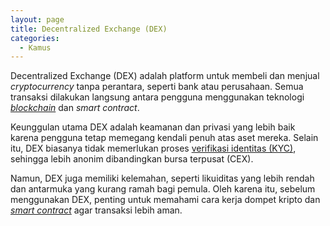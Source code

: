 ```yaml
---
layout: page
title: Decentralized Exchange (DEX)
categories:
  - Kamus
---
```


Decentralized Exchange (DEX) adalah platform untuk membeli dan menjual *cryptocurrency* tanpa perantara, seperti bank atau perusahaan. Semua transaksi dilakukan langsung antara pengguna menggunakan teknologi [*blockchain*](https://rojocrypto.com/blockchain/) dan *smart contract*.

Keunggulan utama DEX adalah keamanan dan privasi yang lebih baik karena pengguna tetap memegang kendali penuh atas aset mereka. Selain itu, DEX biasanya tidak memerlukan proses [verifikasi identitas (KYC)](https://rojocrypto.com/kyc/), sehingga lebih anonim dibandingkan bursa terpusat (CEX).

Namun, DEX juga memiliki kelemahan, seperti likuiditas yang lebih rendah dan antarmuka yang kurang ramah bagi pemula. Oleh karena itu, sebelum menggunakan DEX, penting untuk memahami cara kerja dompet kripto dan [*smart contract*](https://rojocrypto.com/smart-contract/) agar transaksi lebih aman.